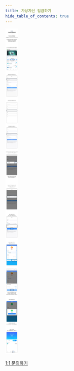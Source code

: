 ```yaml
---
title: 가상자산 입금하기
hide_table_of_contents: true
---
```


[//]: # (充币)

![alt 属性文本](../../../static/img/beginner/filling/recharge.jpg)

[1:1 문의하기](http://pf.kakao.com/_xgkzBb)
